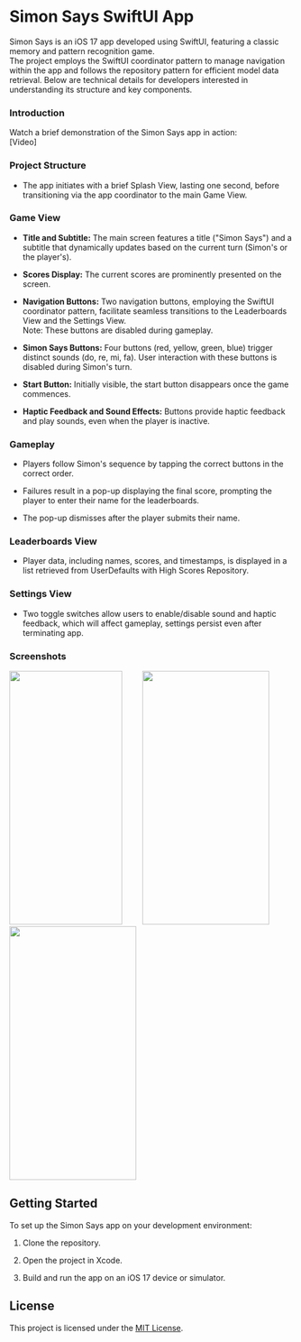 # Simon Says SwiftUI App

Simon Says is an iOS 17 app developed using SwiftUI, featuring a classic memory and pattern recognition game.<br>
The project employs the SwiftUI coordinator pattern to manage navigation within the app and follows the repository pattern for efficient model data retrieval. Below are technical details for developers interested in understanding its structure and key components.

### Introduction
Watch a brief demonstration of the Simon Says app in action: <br>
[Video]

### Project Structure

- The app initiates with a brief Splash View, lasting one second, before transitioning via the app coordinator to the main Game View.

### Game View

- **Title and Subtitle:** The main screen features a title ("Simon Says") and a subtitle that dynamically updates based on the current turn (Simon's or the player's).
  
- **Scores Display:** The current scores are prominently presented on the screen.

- **Navigation Buttons:** Two navigation buttons, employing the SwiftUI coordinator pattern, facilitate seamless transitions to the Leaderboards View and the Settings View.<br>
Note: These buttons are disabled during gameplay.

- **Simon Says Buttons:** Four buttons (red, yellow, green, blue) trigger distinct sounds (do, re, mi, fa). User interaction with these buttons is disabled during Simon's turn.

- **Start Button:** Initially visible, the start button disappears once the game commences.

- **Haptic Feedback and Sound Effects:** Buttons provide haptic feedback and play sounds, even when the player is inactive.

### Gameplay

- Players follow Simon's sequence by tapping the correct buttons in the correct order.
  
- Failures result in a pop-up displaying the final score, prompting the player to enter their name for the leaderboards.
  
- The pop-up dismisses after the player submits their name.

### Leaderboards View

- Player data, including names, scores, and timestamps, is displayed in a list retrieved from UserDefaults with High Scores Repository.

### Settings View

- Two toggle switches allow users to enable/disable sound and haptic feedback, which will affect gameplay, settings persist even after terminating app.

### Screenshots

<img src="https://github.com/maximlo91/SimonSays-SwiftUI/assets/58986034/5d3ff7e3-01b9-45a7-be57-9349a6385e58" width="200" height="450"> 
&ensp;&ensp;&ensp;&ensp; <img src="https://github.com/maximlo91/SimonSays-SwiftUI/assets/58986034/71f4ca2b-eaee-47a8-b2f4-e821cfe8953b" width="225" height="450">
&ensp;&ensp;&ensp;&ensp; <img src="https://github.com/maximlo91/SimonSays-SwiftUI/assets/58986034/5f5d637c-2568-4511-897e-34e5becbb25e" width="225" height="450">


## Getting Started

To set up the Simon Says app on your development environment:

1. Clone the repository.
  
2. Open the project in Xcode.
  
3. Build and run the app on an iOS 17 device or simulator.

## License

This project is licensed under the [MIT License](LICENSE).
